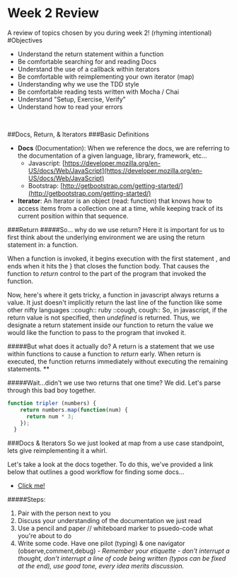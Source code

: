 # Week 2 Review
A review of topics chosen by you during week 2! (rhyming intentional)
#Objectives
* Understand the return statement within a function
* Be comfortable searching for and reading Docs
* Understand the use of a callback within iterators
* Be comfortable with reimplementing your own iterator (map)
* Understanding why we use the TDD style
* Be comfortable reading tests written with Mocha / Chai
* Understand "Setup, Exercise, Verify"
* Understand how to read your errors
  

&nbsp;

##Docs, Return, & Iterators
###Basic Definitions
* **Docs** (Documentation): When we reference the docs, we are referring to the documentation of a given language, library, framework, etc... 
	* Javascript: [https://developer.mozilla.org/en-US/docs/Web/JavaScript](https://developer.mozilla.org/en-US/docs/Web/JavaScript)
	* Bootstrap: [http://getbootstrap.com/getting-started/](http://getbootstrap.com/getting-started/)	
* **Iterator**: An Iterator is an object (read: function) that knows how to access items from a collection one at a time, while keeping track of its current position within that sequence.

###Return
#####So... why do we use return?
Here it is important for us to first think about the underlying environment we are using the return statement in: a function.

When a function is invoked, it begins execution with the first statement , and ends when it hits the } that closes the function body. That causes the function to *return* control to the part of the program that invoked the function.

Now, here's where it gets tricky, a function in javascript always 
returns a value. It just doesn't implicitly return the last line of the function like some other nifty languages ::cough:: ruby ::cough, cough:: So, in javascript, if the return value is not specified, then *undefined* is returned. Thus, we designate a return statement inside our function to return the value we would like the function to pass to the program that invoked it.

#####But what does it actually do?
A return is a statement that we use within functions to cause a function to *return* early. When return is executed, the function returns immediately without executing the remaining statements. **

#####Wait...didn't we use two returns that one time?
We did. Let's parse through this bad boy together. 
 
```javascript
function tripler (numbers) {
    return numbers.map(function(num) {
      return num * 3;
    });
  }
```
###Docs & Iterators
So we just looked at map from a use case standpoint, lets give reimplementing it a whirl. 

Let's take a look at the docs together. To do this, we've provided a link below that outlines a good workflow for finding some docs...

* <a href="http://lmgtfy.com/?q=javascript+map+mdn" target="_blank">Click me!</a>

#####Steps:
1. Pair with the person next to you
2. Discuss your understanding of the documentation we just read
3. Use a pencil and paper // whiteboard marker to psuedo-code what you're about to do
4. Write some code. Have one pilot (typing) & one navigator (observe,comment,debug) - *Remember your etiquette - don't interrupt a thought,  don't interrupt a line of code being written (typos can be fixed at the end), use good tone, every idea merits discussion.* 


